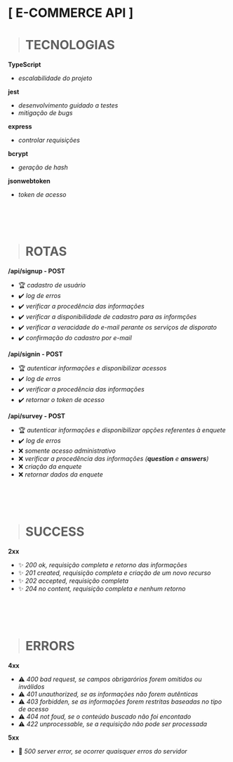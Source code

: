 # **[ E-COMMERCE API ]**
> # TECNOLOGIAS

**TypeScript**
* *escalabilidade do projeto*

**jest**
* *desenvolvimento guidado a testes*
* *mitigação de bugs*

**express**
* *controlar requisições*

**bcrypt**
* *geração de hash*

**jsonwebtoken**
* *token de acesso*

<br/></br></br>

> # ROTAS

**/api/signup - POST**
* 🏆 *cadastro de usuário*
* ✔️ *log de erros*
* ✔️ *verificar a procedência das informações*
* ✔️ *verificar a disponibilidade de cadastro para as informções*
* ✔️ *verificar a veracidade do e-mail perante os serviços de disporato*
* ✔️ *confirmação do cadastro por e-mail*

**/api/signin - POST**
* 🏆 *autenticar informações e disponibilizar acessos*
* ✔️ *log de erros*
* ✔️ *verificar a procedência das informações*
* ✔️ *retornar o token de acesso*

**/api/survey - POST**
* 🏆 *autenticar informações e disponibilizar opções referentes à enquete*
* ✔️ *log de erros*
* ❌ *somente acesso administrativo*
* ❌ *verificar a procedência das informações (**question** e **answers**)*
* ❌ *criação da enquete*
* ❌ *retornar dados da enquete*

<br/></br></br>

> # SUCCESS

**2xx**
* ✨ *200 ok, requisição completa e retorno das informações*
* ✨ *201 created, requisição completa e criação de um novo recurso*
* ✨ *202 accepted, requisição completa*
* ✨ *204 no content, requisição completa e nenhum retorno*

<br/></br></br>

> # ERRORS

**4xx**
* ⚠️ *400 bad request, se campos obrigarórios forem omitidos ou inválidos*
* ⚠️ *401 unauthorized, se as informações não forem autênticas*
* ⚠️ *403 forbidden, se as informações forem restritas baseadas no tipo de acesso*
* ⚠️ *404 not foud, se o conteúdo buscado não foi encontado*
* ⚠️ *422 unprocessable, se a requisição não pode ser processada*

**5xx**
* 🐞 *500 server error, se ocorrer quaisquer erros do servidor*